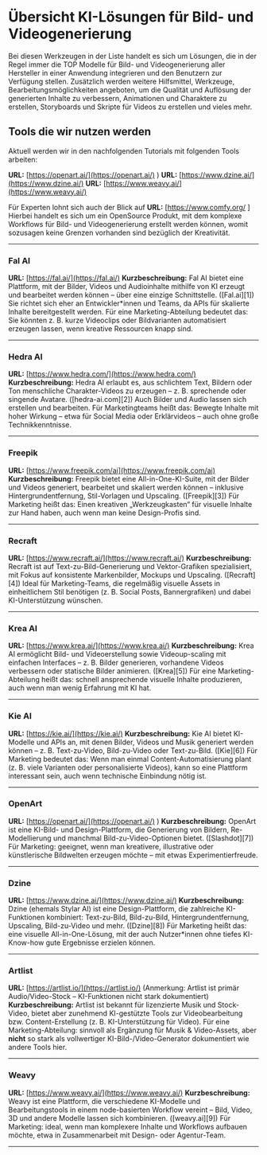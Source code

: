 # Übersicht KI-Lösungen für Bild- und Videogenerierung
Bei diesen Werkzeugen in der Liste handelt es sich um Lösungen, die in der Regel immer die TOP Modelle für Bild- und Videogenerierung aller Hersteller in einer Anwendung integrieren und den Benutzern zur Verfügung stellen. Zusätzlich werden weitere Hilfsmittel, Werkzeuge, Bearbeitungsmöglichkeiten angeboten, um die Qualität und Auflösung der generierten Inhalte zu verbessern, Animationen und Charaktere zu erstellen, Storyboards und Skripte für Videos zu erstellen und vieles mehr.

## Tools die wir nutzen werden
Aktuell werden wir in den nachfolgenden Tutorials mit folgenden Tools arbeiten:

**URL:** [https://openart.ai/](https://openart.ai/) )
**URL:** [https://www.dzine.ai/](https://www.dzine.ai/)
**URL:** [https://www.weavy.ai/](https://www.weavy.ai/)

Für Experten lohnt sich auch der Blick auf **URL:** [https://www.comfy.org/ ]
Hierbei handelt es sich um ein OpenSource Produkt, mit dem komplexe Workflows für Bild- und Videogenerierung erstellt werden können, womit sozusagen keine Grenzen vorhanden sind bezüglich der Kreativität.


---

### Fal AI

**URL:** [https://fal.ai/](https://fal.ai/)
**Kurzbeschreibung:** Fal AI bietet eine Plattform, mit der Bilder, Videos und Audioinhalte mithilfe von KI erzeugt und bearbeitet werden können – über eine einzige Schnittstelle. ([Fal.ai][1]) Sie richtet sich eher an Entwickler*innen und Teams, da APIs für skalierte Inhalte bereitgestellt werden. Für eine Marketing-Abteilung bedeutet das: Sie könnten z. B. kurze Videoclips oder Bildvarianten automatisiert erzeugen lassen, wenn kreative Ressourcen knapp sind.

---

### Hedra AI

**URL:** [https://www.hedra.com/](https://www.hedra.com/)
**Kurzbeschreibung:** Hedra AI erlaubt es, aus schlichtem Text, Bildern oder Ton menschliche Charakter-Videos zu erzeugen – z. B. sprechende oder singende Avatare. ([hedra-ai.com][2]) Auch Bilder und Audio lassen sich erstellen und bearbeiten. Für Marketingteams heißt das: Bewegte Inhalte mit hoher Wirkung – etwa für Social Media oder Erklärvideos – auch ohne große Technikkenntnisse.

---

### Freepik

**URL:** [https://www.freepik.com/ai](https://www.freepik.com/ai)
**Kurzbeschreibung:** Freepik bietet eine All-in-One-KI-Suite, mit der Bilder und Videos generiert, bearbeitet und skaliert werden können – inklusive Hintergrundentfernung, Stil-Vorlagen und Upscaling. ([Freepik][3]) Für Marketing heißt das: Einen kreativen „Werkzeugkasten“ für visuelle Inhalte zur Hand haben, auch wenn man keine Design-Profis sind.

---

### Recraft

**URL:** [https://www.recraft.ai/](https://www.recraft.ai/)
**Kurzbeschreibung:** Recraft ist auf Text-zu-Bild-Generierung und Vektor-Grafiken spezialisiert, mit Fokus auf konsistente Markenbilder, Mockups und Upscaling. ([Recraft][4]) Ideal für Marketing-Teams, die regelmäßig visuelle Assets in einheitlichem Stil benötigen (z. B. Social Posts, Bannergrafiken) und dabei KI-Unterstützung wünschen.

---

### Krea AI

**URL:** [https://www.krea.ai/](https://www.krea.ai/)
**Kurzbeschreibung:** Krea AI ermöglicht Bild- und Videoerstellung sowie Videoup-scaling mit einfachen Interfaces – z. B. Bilder generieren, vorhandene Videos verbessern oder statische Bilder animieren. ([Krea][5]) Für eine Marketing-Abteilung heißt das: schnell ansprechende visuelle Inhalte produzieren, auch wenn man wenig Erfahrung mit KI hat.

---

### Kie AI

**URL:** [https://kie.ai/](https://kie.ai/) 
**Kurzbeschreibung:** Kie AI bietet KI-Modelle und APIs an, mit denen Bilder, Videos und Musik generiert werden können – z. B. Text-zu-Video, Bild-zu-Video oder Text-zu-Bild. ([Kie][6]) Für Marketing bedeutet das: Wenn man einmal Content-Automatisierung plant (z. B. viele Varianten oder personalisierte Videos), kann so eine Plattform interessant sein, auch wenn technische Einbindung nötig ist.

---

### OpenArt

**URL:** [https://openart.ai/](https://openart.ai/) )
**Kurzbeschreibung:** OpenArt ist eine KI-Bild- und Design-Plattform, die Generierung von Bildern, Re-Modellierung und manchmal Bild-zu-Video-Optionen bietet. ([Slashdot][7]) Für Marketing: geeignet, wenn man kreativere, illustrative oder künstlerische Bildwelten erzeugen möchte – mit etwas Experimentierfreude.

---

### Dzine

**URL:** [https://www.dzine.ai/](https://www.dzine.ai/)
**Kurzbeschreibung:** Dzine (ehemals Stylar AI) ist eine Design-Plattform, die zahlreiche KI-Funktionen kombiniert: Text-zu-Bild, Bild-zu-Bild, Hintergrundentfernung, Upscaling, Bild-zu-Video und mehr. ([Dzine][8]) Für Marketing heißt das: eine visuelle All-in-One-Lösung, mit der auch Nutzer*innen ohne tiefes KI-Know-how gute Ergebnisse erzielen können.

---

### Artlist

**URL:** [https://artlist.io/](https://artlist.io/) (Anmerkung: Artlist ist primär Audio/Video-Stock – KI-Funktionen nicht stark dokumentiert)
**Kurzbeschreibung:** Artlist ist bekannt für lizenzierte Musik und Stock-Video, bietet aber zunehmend KI-gestützte Tools zur Videobearbeitung bzw. Content-Erstellung (z. B. KI-Unterstützung für Video). Für eine Marketing-Abteilung: sinnvoll als Ergänzung für Musik & Video-Assets, aber **nicht** so stark als vollwertiger KI-Bild-/Video-Generator dokumentiert wie andere Tools hier.

---

### Weavy

**URL:** [https://www.weavy.ai/](https://www.weavy.ai/)
**Kurzbeschreibung:** Weavy ist eine Plattform, die verschiedene KI-Modelle und Bearbeitungstools in einem node-basierten Workflow vereint – Bild, Video, 3D und andere Modelle lassen sich kombinieren. ([weavy.ai][9]) Für Marketing: ideal, wenn man komplexere Inhalte und Workflows aufbauen möchte, etwa in Zusammenarbeit mit Design- oder Agentur-Team.

---
